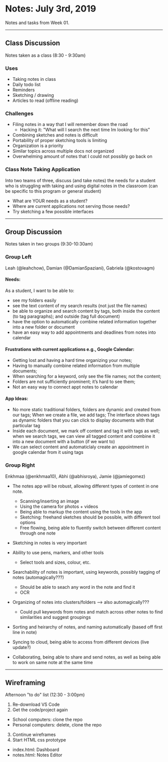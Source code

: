 # Notes: July 3rd, 2019
Notes and tasks from Week 01.

----

## Class Discussion
Notes taken as a class (8:30 - 9:30am)

### Uses
- Taking notes in class
- Daily todo list
- Reminders
- Sketching / drawing
- Articles to read (offline reading)

### Challenges
- Filing notes in a way that I will remember down the road
  - Hacking it: "What will I search the next time Im looking for this"
- Combining sketches and notes is difficult
- Portability of proper sketching tools is limiting
- Organization is a priority
- Similar topics across multiple docs not organized
- Overwhelming amount of notes that I could not possibly go back on

### Class Note Taking Application
Into two teams of three, discuss (and take notes) the needs for a student who is struggling with taking and using digital notes in the classroom (can be specific to this program or general student)
- What are YOUR needs as a student?
- Where are current applications not serving those needs?
- Try sketching a few possible interfaces

----

## Group Discussion
Notes taken in two groups (9:30-10:30am)

### Group Left
Leah (@leahchow), Damian (@DamianSpaziani), Gabriela (@kostovagm)

#### Needs:
As a student, I want to be able to:
- see my folders easily 
- see the text content of my search results (not just the file names) 
- be able to organize and search content by tags, both inside the content (to tag paragraphs); and outside (tag full document)
- have the option to automatically combine related information together into a new folder or document 
- have an easy way to add appointments and deadlines from notes into calendar

#### Frustrations with current applications e.g., Google Calendar:
- Getting lost and having a hard time organizing your notes; 
- Having to manually combine related information from multiple documents;
- When searching for a keyword, only see the file names; not the content;
- Folders are not sufficiently prominent; it’s hard to see them; 
- Not an easy way to connect appt notes to calendar

#### App Ideas:
- No more static traditional folders, folders are dynamic and created from our tags; When we create a file, we add tags; The interface shows tags as dynamic folders that you can click to display documents with that particular tag
- Inside each document, we mark off content and tag it with tags as well; when we search tags, we can view all tagged content and combine it into a new document with a button (if we want to)
- We can select content and automaticlaly create an appointment in google calendar from it using tags

### Group Right
Enkhmaa (@enkhmaa10), Abhi (@abhisroya), Jamie (@jamiegomez)

- The notes app will be robust, allowing different types of content in one note.
  - Scanning/inserting an image
  - Using the camera for photos + videos
  - Being able to markup the content using the tools in the app
  - Sketching: freehand sketches should be possible, with different tool options
  - Free flowing, being able to fluently switch between different content through one note

- Sketching in notes is very important
- Ability to use pens, markers, and other tools
  - Select tools and sizes, colour, etc.

- Searchability of notes is important, using keywords, possibly tagging of notes (automagically???)
  - Should be able to seach any word in the note and find it
  - OCR 
- Organizing of notes into clusters/folders --> also automagically???
  - Could pull keywords from notes and match across other notes to find similarities and suggest groupings
- Sorting and heirarchy of notes, and naming automatically (based off first line in note)

- Syncing to cloud, being able to access from different devices (live update?) 
- Collaborating, being able to share and send notes, as well as being able to work on same note at the same time

----

## Wireframing
Afternoon "to do" list (12:30 - 3:00pm)

1. Re-download VS Code
2. Get the code/project again
  - School computers: clone the repo
  - Personal computers: delete, clone the repo
3. Continue wireframes
4. Start HTML css prototype
  - index.html: Dashboard
  - notes.html: Notes Editor